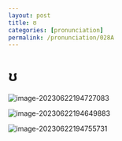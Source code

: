 ```yaml
---
layout: post
title: ʊ
categories: [pronunciation]
permalink: /pronunciation/028A
---
```




# ʊ

![image-20230622194727083](https://wsttask.github.io/picture/images/courses/pronunciation/image-20230622194727083.png)



![image-20230622194649883](https://wsttask.github.io/picture/images/courses/pronunciation/image-20230622194649883.png)

![image-20230622194755731](https://wsttask.github.io/picture/images/courses/pronunciation/image-20230622194755731.png)

